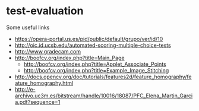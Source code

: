 test-evaluation
===============

Some useful links
* https://opera-portal.us.es/pid/public/default/grupo/ver/id/10
* http://oic.id.ucsb.edu/automated-scoring-multiple-choice-tests
* http://www.gradecam.com
* http://boofcv.org/index.php?title=Main_Page
  * http://boofcv.org/index.php?title=Applet_Associate_Points
  * http://boofcv.org/index.php?title=Example_Image_Stitching
* http://docs.opencv.org/doc/tutorials/features2d/feature_homography/feature_homography.html
* http://e-archivo.uc3m.es/bitstream/handle/10016/18087/PFC_Elena_Martin_Garcia.pdf?sequence=1
